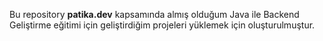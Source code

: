 Bu repository <b>patika.dev</b> kapsamında almış olduğum Java ile Backend Geliştirme eğitimi için geliştirdiğim projeleri yüklemek için oluşturulmuştur.
